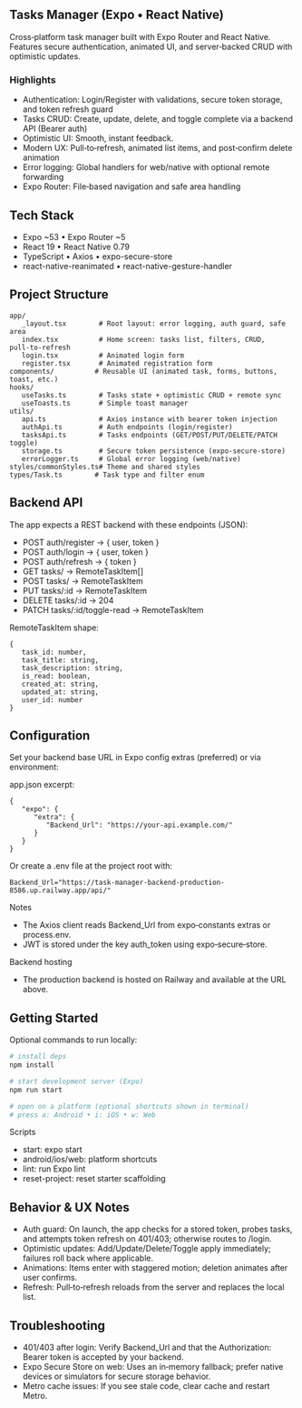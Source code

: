 ## Tasks Manager (Expo • React Native)

Cross‑platform task manager built with Expo Router and React Native. Features secure authentication, animated UI, and server‑backed CRUD with optimistic updates.

### Highlights

- Authentication: Login/Register with validations, secure token storage, and token refresh guard
- Tasks CRUD: Create, update, delete, and toggle complete via a backend API (Bearer auth)
- Optimistic UI: Smooth, instant feedback.
- Modern UX: Pull‑to‑refresh, animated list items, and post‑confirm delete animation
- Error logging: Global handlers for web/native with optional remote forwarding
- Expo Router: File‑based navigation and safe area handling

## Tech Stack

- Expo ~53 • Expo Router ~5
- React 19 • React Native 0.79
- TypeScript • Axios • expo-secure-store
- react-native-reanimated • react-native-gesture-handler

## Project Structure

```
app/
   _layout.tsx        # Root layout: error logging, auth guard, safe area
   index.tsx          # Home screen: tasks list, filters, CRUD, pull‑to‑refresh
   login.tsx          # Animated login form
   register.tsx       # Animated registration form
components/          # Reusable UI (animated task, forms, buttons, toast, etc.)
hooks/
   useTasks.ts        # Tasks state + optimistic CRUD + remote sync
   useToasts.ts       # Simple toast manager
utils/
   api.ts             # Axios instance with bearer token injection
   authApi.ts         # Auth endpoints (login/register)
   tasksApi.ts        # Tasks endpoints (GET/POST/PUT/DELETE/PATCH toggle)
   storage.ts         # Secure token persistence (expo‑secure‑store)
   errorLogger.ts     # Global error logging (web/native)
styles/commonStyles.ts# Theme and shared styles
types/Task.ts        # Task type and filter enum
```

## Backend API

The app expects a REST backend with these endpoints (JSON):

- POST auth/register → { user, token }
- POST auth/login → { user, token }
- POST auth/refresh → { token }
- GET tasks/ → RemoteTaskItem[]
- POST tasks/ → RemoteTaskItem
- PUT tasks/:id → RemoteTaskItem
- DELETE tasks/:id → 204
- PATCH tasks/:id/toggle-read → RemoteTaskItem

RemoteTaskItem shape:

```
{
   task_id: number,
   task_title: string,
   task_description: string,
   is_read: boolean,
   created_at: string,
   updated_at: string,
   user_id: number
}
```

## Configuration

Set your backend base URL in Expo config extras (preferred) or via environment:

app.json excerpt:

```
{
   "expo": {
      "extra": {
         "Backend_Url": "https://your-api.example.com/"
      }
   }
}
```

Or create a .env file at the project root with:

```dotenv
Backend_Url="https://task-manager-backend-production-8586.up.railway.app/api/"
```

Notes

- The Axios client reads Backend_Url from expo‑constants extras or process.env.
- JWT is stored under the key auth_token using expo‑secure‑store.

Backend hosting

- The production backend is hosted on Railway and available at the URL above.

## Getting Started

Optional commands to run locally:

```bash
# install deps
npm install

# start development server (Expo)
npm run start

# open on a platform (optional shortcuts shown in terminal)
# press a: Android • i: iOS • w: Web
```

Scripts

- start: expo start
- android/ios/web: platform shortcuts
- lint: run Expo lint
- reset-project: reset starter scaffolding

## Behavior & UX Notes

- Auth guard: On launch, the app checks for a stored token, probes tasks, and attempts token refresh on 401/403; otherwise routes to /login.
- Optimistic updates: Add/Update/Delete/Toggle apply immediately; failures roll back where applicable.
- Animations: Items enter with staggered motion; deletion animates after user confirms.
- Refresh: Pull‑to‑refresh reloads from the server and replaces the local list.

## Troubleshooting

- 401/403 after login: Verify Backend_Url and that the Authorization: Bearer token is accepted by your backend.
- Expo Secure Store on web: Uses an in‑memory fallback; prefer native devices or simulators for secure storage behavior.
- Metro cache issues: If you see stale code, clear cache and restart Metro.

